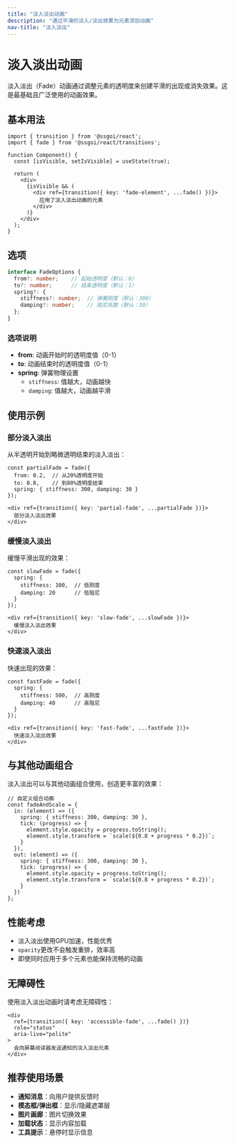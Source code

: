 ```yaml
---
title: "淡入淡出动画"
description: "通过平滑的淡入/淡出效果为元素添加动画"
nav-title: "淡入淡出"
---
```


# 淡入淡出动画

淡入淡出（Fade）动画通过调整元素的透明度来创建平滑的出现或消失效果。这是最基础且广泛使用的动画效果。

## 基本用法

```tsx
import { transition } from '@ssgoi/react';
import { fade } from '@ssgoi/react/transitions';

function Component() {
  const [isVisible, setIsVisible] = useState(true);
  
  return (
    <div>
      {isVisible && (
        <div ref={transition({ key: 'fade-element', ...fade() })}>
          应用了淡入淡出动画的元素
        </div>
      )}
    </div>
  );
}
```

## 选项

```typescript
interface FadeOptions {
  from?: number;    // 起始透明度（默认：0）
  to?: number;      // 结束透明度（默认：1）
  spring?: {
    stiffness?: number;  // 弹簧刚度（默认：300）
    damping?: number;    // 阻尼系数（默认：30）
  };
}
```

### 选项说明

- **from**: 动画开始时的透明度值（0-1）
- **to**: 动画结束时的透明度值（0-1）
- **spring**: 弹簧物理设置
  - `stiffness`: 值越大，动画越快
  - `damping`: 值越大，动画越平滑

## 使用示例

### 部分淡入淡出

从半透明开始到略微透明结束的淡入淡出：

```tsx
const partialFade = fade({
  from: 0.2,  // 从20%透明度开始
  to: 0.8,    // 到80%透明度结束
  spring: { stiffness: 300, damping: 30 }
});

<div ref={transition({ key: 'partial-fade', ...partialFade })}>
  部分淡入淡出效果
</div>
```

### 缓慢淡入淡出

缓慢平滑出现的效果：

```tsx
const slowFade = fade({
  spring: { 
    stiffness: 100,  // 低刚度
    damping: 20      // 低阻尼
  }
});

<div ref={transition({ key: 'slow-fade', ...slowFade })}>
  缓慢淡入淡出效果
</div>
```

### 快速淡入淡出

快速出现的效果：

```tsx
const fastFade = fade({
  spring: { 
    stiffness: 500,  // 高刚度
    damping: 40      // 高阻尼
  }
});

<div ref={transition({ key: 'fast-fade', ...fastFade })}>
  快速淡入淡出效果
</div>
```

## 与其他动画组合

淡入淡出可以与其他动画组合使用，创造更丰富的效果：

```tsx
// 自定义组合动画
const fadeAndScale = {
  in: (element) => ({
    spring: { stiffness: 300, damping: 30 },
    tick: (progress) => {
      element.style.opacity = progress.toString();
      element.style.transform = `scale(${0.8 + progress * 0.2})`;
    }
  }),
  out: (element) => ({
    spring: { stiffness: 300, damping: 30 },
    tick: (progress) => {
      element.style.opacity = progress.toString();
      element.style.transform = `scale(${0.8 + progress * 0.2})`;
    }
  })
};
```

## 性能考虑

- 淡入淡出使用GPU加速，性能优秀
- `opacity`更改不会触发重排，效率高
- 即使同时应用于多个元素也能保持流畅的动画

## 无障碍性

使用淡入淡出动画时请考虑无障碍性：

```tsx
<div 
  ref={transition({ key: 'accessible-fade', ...fade() })}
  role="status"
  aria-live="polite"
>
  会向屏幕阅读器发送通知的淡入淡出元素
</div>
```

## 推荐使用场景

- **通知消息**：向用户提供反馈时
- **模态框/弹出框**：显示/隐藏遮罩层
- **图片画廊**：图片切换效果
- **加载状态**：显示内容加载
- **工具提示**：悬停时显示信息